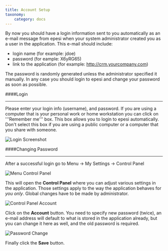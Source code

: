 ```yaml
---
title: Account Setup
taxonomy:
    category: docs
---
```


By now you should have a login information sent to you automatically as an e-mail message from epesi when your system administrator created you as a user in the application. This e-mail should include:

* login name (for example: jdoe)
* password (for eample: X6yRG65)
* link to the application (for example: http://crm.yourcompany.com)

The password is randomly generated unless the administrator specified it manually. In any case you should login to epesi and change your password as soon as possible.


####Login
___
Please enter your login info (username), and password. If you are using a computer that is your personal work or home workstation you can click on '''Remember me''' box. This box allows you to login to epesi automatically. Don't select this box if you are using a public computer or a computer that you share with someone.


![Login Screenshot](/images/logging_screen.png)


####Changing Password
___
After a successful login go to Menu -> My Settings -> Control Panel

![Menu Control Panel](/images/menu_control_panel.png)


This will open the **Control Panel** where you can adjust various settings in the application. Those settings apply to the way the application behaves for _you only_. Global changes have to be made by administrator.

![Control Panel Account](/images/control_panel_account.png)

Click on the **Account** button. You need to specify new password (twice), an e-mail address will default to what is stored in the application already, but you can change it here as well, and the old password is required.

![Password Change](/images/password_change.png)

Finally click the **Save** button.